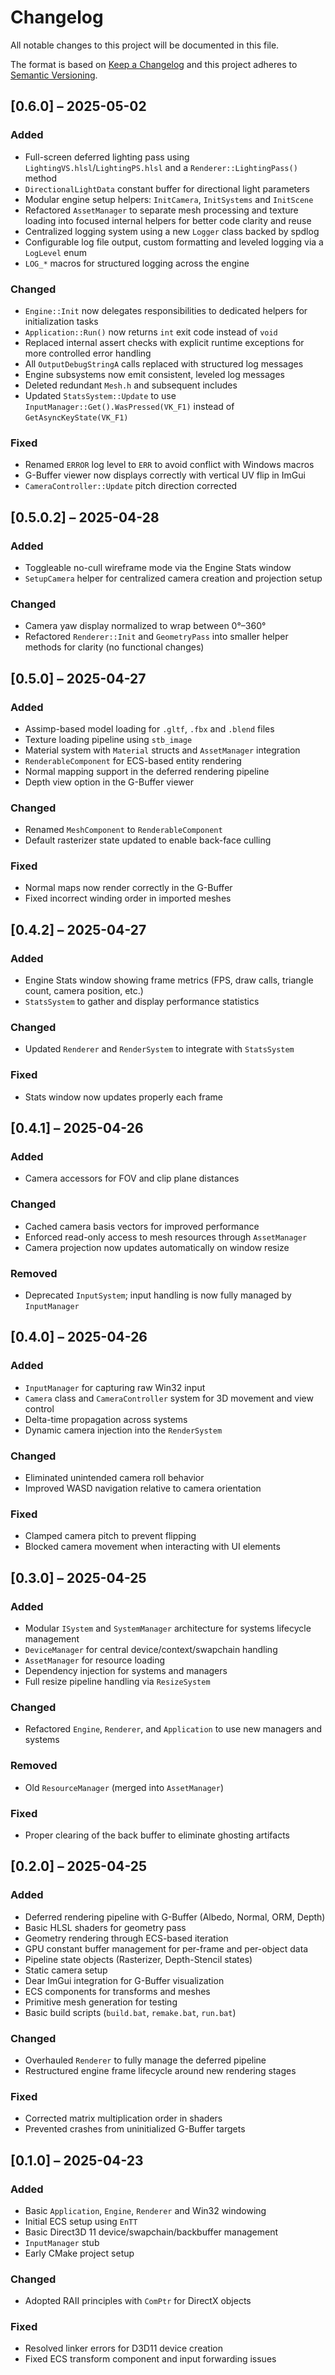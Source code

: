 # Changelog

All notable changes to this project will be documented in this file.

The format is based on [Keep a Changelog](https://keepachangelog.com/en/1.1.0/)
and this project adheres to [Semantic Versioning](https://semver.org/).

## [0.6.0] – 2025-05-02

### Added

- Full-screen deferred lighting pass using `LightingVS.hlsl`/`LightingPS.hlsl` and a `Renderer::LightingPass()` method
- `DirectionalLightData` constant buffer for directional light parameters
- Modular engine setup helpers: `InitCamera`, `InitSystems` and `InitScene`
- Refactored `AssetManager` to separate mesh processing and texture loading into focused internal helpers for better code clarity and reuse
- Centralized logging system using a new `Logger` class backed by spdlog
- Configurable log file output, custom formatting and leveled logging via a `LogLevel` enum
- `LOG_*` macros for structured logging across the engine

### Changed

- `Engine::Init` now delegates responsibilities to dedicated helpers for initialization tasks
- `Application::Run()` now returns `int` exit code instead of `void`
- Replaced internal assert checks with explicit runtime exceptions for more controlled error handling
- All `OutputDebugStringA` calls replaced with structured log messages
- Engine subsystems now emit consistent, leveled log messages
- Deleted redundant `Mesh.h` and subsequent includes
- Updated `StatsSystem::Update` to use `InputManager::Get().WasPressed(VK_F1)` instead of `GetAsyncKeyState(VK_F1)`

### Fixed

- Renamed `ERROR` log level to `ERR` to avoid conflict with Windows macros
- G-Buffer viewer now displays correctly with vertical UV flip in ImGui
- `CameraController::Update` pitch direction corrected

## [0.5.0.2] – 2025-04-28

### Added

- Toggleable no-cull wireframe mode via the Engine Stats window
- `SetupCamera` helper for centralized camera creation and projection setup

### Changed

- Camera yaw display normalized to wrap between 0°–360°
- Refactored `Renderer::Init` and `GeometryPass` into smaller helper methods for clarity (no functional changes)

## [0.5.0] – 2025-04-27

### Added

- Assimp-based model loading for `.gltf`, `.fbx` and `.blend` files
- Texture loading pipeline using `stb_image`
- Material system with `Material` structs and `AssetManager` integration
- `RenderableComponent` for ECS-based entity rendering
- Normal mapping support in the deferred rendering pipeline
- Depth view option in the G-Buffer viewer

### Changed

- Renamed `MeshComponent` to `RenderableComponent`
- Default rasterizer state updated to enable back-face culling

### Fixed

- Normal maps now render correctly in the G-Buffer
- Fixed incorrect winding order in imported meshes

## [0.4.2] – 2025-04-27

### Added

- Engine Stats window showing frame metrics (FPS, draw calls, triangle count, camera position, etc.)
- `StatsSystem` to gather and display performance statistics

### Changed

- Updated `Renderer` and `RenderSystem` to integrate with `StatsSystem`

### Fixed

- Stats window now updates properly each frame

## [0.4.1] – 2025-04-26

### Added

- Camera accessors for FOV and clip plane distances

### Changed

- Cached camera basis vectors for improved performance
- Enforced read-only access to mesh resources through `AssetManager`
- Camera projection now updates automatically on window resize

### Removed

- Deprecated `InputSystem`; input handling is now fully managed by `InputManager`

## [0.4.0] – 2025-04-26

### Added

- `InputManager` for capturing raw Win32 input
- `Camera` class and `CameraController` system for 3D movement and view control
- Delta-time propagation across systems
- Dynamic camera injection into the `RenderSystem`

### Changed

- Eliminated unintended camera roll behavior
- Improved WASD navigation relative to camera orientation

### Fixed

- Clamped camera pitch to prevent flipping
- Blocked camera movement when interacting with UI elements

## [0.3.0] – 2025-04-25

### Added

- Modular `ISystem` and `SystemManager` architecture for systems lifecycle management
- `DeviceManager` for central device/context/swapchain handling
- `AssetManager` for resource loading
- Dependency injection for systems and managers
- Full resize pipeline handling via `ResizeSystem`

### Changed

- Refactored `Engine`, `Renderer`, and `Application` to use new managers and systems

### Removed

- Old `ResourceManager` (merged into `AssetManager`)

### Fixed

- Proper clearing of the back buffer to eliminate ghosting artifacts

## [0.2.0] – 2025-04-25

### Added

- Deferred rendering pipeline with G-Buffer (Albedo, Normal, ORM, Depth)
- Basic HLSL shaders for geometry pass
- Geometry rendering through ECS-based iteration
- GPU constant buffer management for per-frame and per-object data
- Pipeline state objects (Rasterizer, Depth-Stencil states)
- Static camera setup
- Dear ImGui integration for G-Buffer visualization
- ECS components for transforms and meshes
- Primitive mesh generation for testing
- Basic build scripts (`build.bat`, `remake.bat`, `run.bat`)

### Changed

- Overhauled `Renderer` to fully manage the deferred pipeline
- Restructured engine frame lifecycle around new rendering stages

### Fixed

- Corrected matrix multiplication order in shaders
- Prevented crashes from uninitialized G-Buffer targets

## [0.1.0] – 2025-04-23

### Added

- Basic `Application`, `Engine`, `Renderer` and Win32 windowing
- Initial ECS setup using `EnTT`
- Basic Direct3D 11 device/swapchain/backbuffer management
- `InputManager` stub
- Early CMake project setup

### Changed

- Adopted RAII principles with `ComPtr` for DirectX objects

### Fixed

- Resolved linker errors for D3D11 device creation
- Fixed ECS transform component and input forwarding issues
